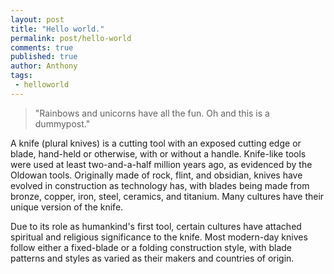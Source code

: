 ```yaml
---
layout: post
title: "Hello world."
permalink: post/hello-world
comments: true
published: true
author: Anthony
tags:
 - helloworld
---
```


<blockquote>"Rainbows and unicorns have all the fun. Oh and this is a dummypost."</blockquote>

A knife (plural knives) is a cutting tool with an exposed cutting edge or blade, hand-held or otherwise, with or without a handle. Knife-like tools were used at least two-and-a-half million years ago, as evidenced by the Oldowan tools. Originally made of rock, flint, and obsidian, knives have evolved in construction as technology has, with blades being made from bronze, copper, iron, steel, ceramics, and titanium. Many cultures have their unique version of the knife.

Due to its role as humankind's first tool, certain cultures have attached spiritual and religious significance to the knife.
Most modern-day knives follow either a fixed-blade or a folding construction style, with blade patterns and styles as varied as their makers and countries of origin.